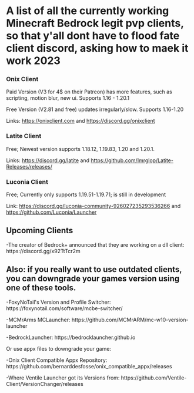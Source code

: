 <br>
<div align="left">
  <p>
   
  </p>
  <br/>
  <p>
    
    
  </p>
  <h1>
    A list of all the currently working Minecraft Bedrock legit pvp clients, so that y'all dont have to flood fate client discord, asking how to maek it work 2023 
  </h1>
  
  <h3 aling:"center"> Onix Client </h3>
  <p>
   Paid Version (V3 for 4$ on their Patreon) has more features, such as scripting, motion blur, new ui. Supports 1.16 - 1.20.1 </p> <p>
   Free Version (V2.81 and free) updates irregularly/slow. Supports 1.16-1.20

   Links: https://onixclient.com and https://discord.gg/onixclient
  </p>
  
  <h3> Latite Client </h3>
  <p>
   Free; Newest version supports 1.18.12, 1.19.83, 1.20 and 1.20.1.

  Links: https://discord.gg/latite and https://github.com/Imrglop/Latite-Releases/releases/
  </p>

  <h3> Luconia Client </h3>
  <p> Free; Currently only supports 1.19.51-1.19.71; is still in development 

  Link: https://discord.gg/luconia-community-926027235293536266 and https://github.com/Luconia/Launcher
  </p>

  <h2>Upcoming Clients</h2>
  <p>-The creator of Bedrock+ announced that they are working on a dll client: https://discord.gg/x92TtTcr2m </p>
  <p></p>
  
  <h2> Also: if you really want to use outdated clients, you can downgrade your games version using one of these tools. </h2>
  <p>
   -FoxyNoTail's Version and Profile Switcher: https://foxynotail.com/software/mcbe-switcher/
  </p>
  <p>
   -MCMrArms MCLauncher: https://github.com/MCMrARM/mc-w10-version-launcher
  </p>
  <p>
   -BedrockLauncher: https://bedrocklauncher.github.io
  </p>
  <p>
    Or use appx files to downgrade your game: </p>
    <p> -Onix Client Compatible Appx Repository: https://github.com/bernarddesfosse/onix_compatible_appx/releases</p>
    <p> -Where Ventile Launcher got its Versions from: https://github.com/Ventile-Client/VersionChanger/releases </p>
  
  
</div>
<br>

